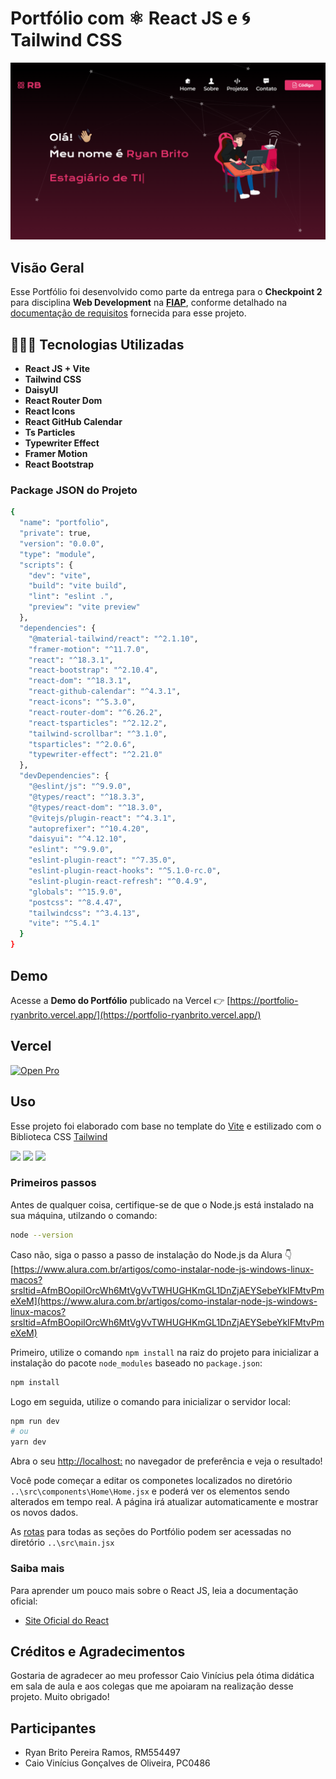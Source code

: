 # Portfólio com ⚛️ React JS e 🌀 Tailwind CSS

![Home](https://github.com/ryanbritodev/portfolio-react/blob/main/src/assets/img/projects/Portfolio.png?raw=true)

## Visão Geral
Esse Portfólio foi desenvolvido como parte da entrega para o **Checkpoint 2** para disciplina **Web Development** na **[FIAP](https://www.fiap.com.br/)**, conforme detalhado na [documentação de requisitos](https://cherry-client-b8f.notion.site/CP2-Portf-lio-8bc1b15e60de4f4fb756614c1be9ed14) fornecida para esse projeto.

## 🧑🏻‍💻 Tecnologias Utilizadas
- **React JS + Vite**
- **Tailwind CSS** 
- **DaisyUI**
- **React Router Dom**
- **React Icons** 
- **React GitHub Calendar**
- **Ts Particles**
- **Typewriter Effect**
- **Framer Motion**
- **React Bootstrap**

### Package JSON do Projeto
```bash
{
  "name": "portfolio",
  "private": true,
  "version": "0.0.0",
  "type": "module",
  "scripts": {
    "dev": "vite",
    "build": "vite build",
    "lint": "eslint .",
    "preview": "vite preview"
  },
  "dependencies": {
    "@material-tailwind/react": "^2.1.10",
    "framer-motion": "^11.7.0",
    "react": "^18.3.1",
    "react-bootstrap": "^2.10.4",
    "react-dom": "^18.3.1",
    "react-github-calendar": "^4.3.1",
    "react-icons": "^5.3.0",
    "react-router-dom": "^6.26.2",
    "react-tsparticles": "^2.12.2",
    "tailwind-scrollbar": "^3.1.0",
    "tsparticles": "^2.0.6",
    "typewriter-effect": "^2.21.0"
  },
  "devDependencies": {
    "@eslint/js": "^9.9.0",
    "@types/react": "^18.3.3",
    "@types/react-dom": "^18.3.0",
    "@vitejs/plugin-react": "^4.3.1",
    "autoprefixer": "^10.4.20",
    "daisyui": "^4.12.10",
    "eslint": "^9.9.0",
    "eslint-plugin-react": "^7.35.0",
    "eslint-plugin-react-hooks": "^5.1.0-rc.0",
    "eslint-plugin-react-refresh": "^0.4.9",
    "globals": "^15.9.0",
    "postcss": "^8.4.47",
    "tailwindcss": "^3.4.13",
    "vite": "^5.4.1"
  }
}
````

## Demo

Acesse a **Demo do Portfólio** publicado na Vercel 👉️ [https://portfolio-ryanbrito.vercel.app/](https://portfolio-ryanbrito.vercel.app/)

## Vercel

[![Open Pro](https://github.com/ryanbritodev/portfolio-react/blob/main/src/assets/img/projects/Portfolio_2.png?raw=true)](https://portfolio-ryanbrito.vercel.app/)

## Uso

Esse projeto foi elaborado com base no template do [Vite](https://vitejs.dev/) e estilizado com o Biblioteca CSS [Tailwind](https://tailwindcss.com/docs/guides/vite)

<div display="flex">
<img width="75px" src="https://cdn.jsdelivr.net/gh/devicons/devicon@latest/icons/react/react-original.svg" />
<img width="75px" src="https://cdn.jsdelivr.net/gh/devicons/devicon@latest/icons/tailwindcss/tailwindcss-original.svg" />
<img width="75px" src="https://cdn.jsdelivr.net/gh/devicons/devicon@latest/icons/vitejs/vitejs-original.svg" />
</div>

### Primeiros passos

Antes de qualquer coisa, certifique-se de que o Node.js está instalado na sua máquina, utilzando o comando:

```bash
node --version
```

Caso não, siga o passo a passo de instalação do Node.js da Alura 👇
<br>
[https://www.alura.com.br/artigos/como-instalar-node-js-windows-linux-macos?srsltid=AfmBOopiIOrcWh6MtVgVvTWHUGHKmGL1DnZjAEYSebeYkIFMtvPmeXeM](https://www.alura.com.br/artigos/como-instalar-node-js-windows-linux-macos?srsltid=AfmBOopiIOrcWh6MtVgVvTWHUGHKmGL1DnZjAEYSebeYkIFMtvPmeXeM)

Primeiro, utilize o comando `npm install` na raiz do projeto para inicializar a instalação do pacote `node_modules` baseado no `package.json`:

```bash
npm install
```

Logo em seguida, utilize o comando para inicializar o servidor local:

```bash
npm run dev
# ou
yarn dev
```

Abra o seu [http://localhost:](http://localhost:) no navegador de preferência e veja o resultado!

Você pode começar a editar os componetes localizados no diretório `..\src\components\Home\Home.jsx` e poderá ver os elementos sendo alterados em tempo real. A página irá atualizar automaticamente e mostrar os novos dados.

As [rotas](https://github.com/remix-run/react-router) para todas as seções do Portfólio podem ser acessadas no diretório  `..\src\main.jsx`

### Saiba mais

Para aprender um pouco mais sobre o React JS, leia a documentação oficial:

- [Site Oficial do React](https://react.dev/)


## Créditos e Agradecimentos

Gostaria de agradecer ao meu professor Caio Vinícius pela ótima didática em sala de aula e aos colegas que me apoiaram na realização desse projeto. Muito obrigado!


## Participantes
- Ryan Brito Pereira Ramos, RM554497
- Caio Vinícius Gonçalves de Oliveira, PC0486
